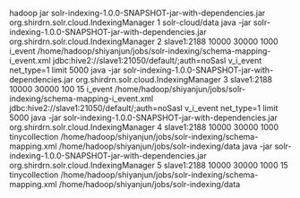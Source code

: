 
hadoop jar solr-indexing-1.0.0-SNAPSHOT-jar-with-dependencies.jar org.shirdrn.solr.cloud.IndexingManager 1 solr-cloud/data
java -jar solr-indexing-1.0.0-SNAPSHOT-jar-with-dependencies.jar org.shirdrn.solr.cloud.IndexingManager 2 slave1:2188 10000 30000 1000 i_event /home/hadoop/shiyanjun/jobs/solr-indexing/schema-mapping-i_event.xml jdbc:hive2://slave1:21050/default/\;auth=noSasl v_i_event net_type=1 limit 5000
java -jar solr-indexing-1.0.0-SNAPSHOT-jar-with-dependencies.jar org.shirdrn.solr.cloud.IndexingManager 3 slave1:2188 10000 30000 100 15 i_event /home/hadoop/shiyanjun/jobs/solr-indexing/schema-mapping-i_event.xml jdbc:hive2://slave1:21050/default/\;auth=noSasl v_i_event net_type=1 limit 5000
java -jar solr-indexing-1.0.0-SNAPSHOT-jar-with-dependencies.jar org.shirdrn.solr.cloud.IndexingManager 4 slave1:2188 10000 30000 1000 tinycollection /home/hadoop/shiyanjun/jobs/solr-indexing/schema-mapping.xml /home/hadoop/shiyanjun/jobs/solr-indexing/data
java -jar solr-indexing-1.0.0-SNAPSHOT-jar-with-dependencies.jar org.shirdrn.solr.cloud.IndexingManager 5 slave1:2188 10000 30000 1000 15 tinycollection /home/hadoop/shiyanjun/jobs/solr-indexing/schema-mapping.xml /home/hadoop/shiyanjun/jobs/solr-indexing/data